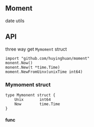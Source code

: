 ## Moment

date utils

## API

three way get `Mymoment` struct

```
import "github.com/huyinghuan/moment"
monent.Now()
monent.New(t *time.Time)
moment.NewFromUinx(unixTime int64)
```


### Mymoment struct

```
type Mymonent struct {
	Unix       int64
	Now        time.Time
}
```

#### func

